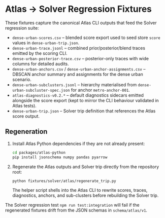 # Atlas → Solver Regression Fixtures

These fixtures capture the canonical Atlas CLI outputs that feed the Solver
regression suite:

- `dense-urban-scores.csv` – blended score export used to seed store `score`
  values in `dense-urban-trip.json`.
- `dense-urban-trace.jsonl` – combined prior/posterior/blend traces emitted by
  the scoring CLI.
- `dense-urban-posterior-trace.csv` – posterior-only traces with wide columns
  for detailed audits.
- `dense-urban-anchors.csv` / `dense-urban-anchor-assignments.csv` – DBSCAN
  anchor summary and assignments for the dense urban scenario.
- `dense-urban-subclusters.jsonl` – hierarchy materialised from
  `dense-urban-subcluster-spec.json` for anchor `metro-anchor-001`.
- `atlas-diagnostics-v0.2.*` – default diagnostics sidecars emitted alongside
  the score export (kept to mirror the CLI behaviour validated in Atlas tests).
- `dense-urban-trip.json` – Solver trip definition that references the Atlas
  score output.

## Regeneration

1. Install Atlas Python dependencies if they are not already present:

   ```bash
   cd packages/atlas-python
   pip install jsonschema numpy pandas pyarrow
   ```

2. Regenerate the Atlas outputs and Solver trip directly from the repository
   root:

   ```bash
   python fixtures/solver/atlas/regenerate_trip.py
   ```

   The helper script shells into the Atlas CLI to rewrite scores, traces,
   diagnostics, anchors, and sub-clusters before rebuilding the Solver trip.

The Solver regression test `npm run test:integration` will fail if the
regenerated fixtures drift from the JSON schemas in `schema/atlas/v1`.

